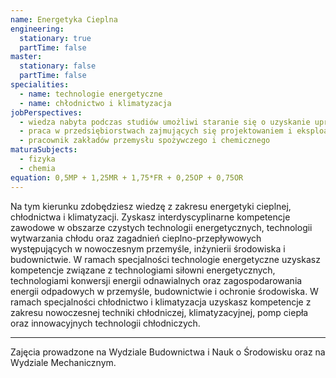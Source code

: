 ```yaml
---
name: Energetyka Cieplna
engineering:
  stationary: true
  partTime: false
master:
  stationary: false 
  partTime: false
specialities:
  - name: technologie energetyczne
  - name: chłodnictwo i klimatyzacja
jobPerspectives:
  - wiedza nabyta podczas studiów umożliwi staranie się o uzyskanie uprawnień budowlanych, instalacyjnych w zakresie sieci, instalacji i urządzeń cieplnych, uzyskanie certyfikatu umożliwiającego realizację prac dotyczących urządzeń chłodniczych, klimatyzacyjnych i pomp ciepła zawierających substancje kontrolowane lub fluorowane gazy cieplarniane oraz uprawnień instalacyjnych w zakresie sieci, instalacji i urządzeń elektrycznych i elektroenergetycznych w podstawowym zakresie
  - praca w przedsiębiorstwach zajmujących się projektowaniem i eksploatacją w obszarze energetyki cieplnej, chłodnictwa, klimatyzacji, pomp ciepła
  - pracownik zakładów przemysłu spożywczego i chemicznego
maturaSubjects:
  - fizyka
  - chemia
equation: 0,5MP + 1,25MR + 1,75*FR + 0,25OP + 0,75OR
---
```


Na tym kierunku zdobędziesz wiedzę z zakresu energetyki cieplnej, chłodnictwa i klimatyzacji. Zyskasz interdyscyplinarne kompetencje zawodowe w obszarze czystych technologii energetycznych, technologii wytwarzania chłodu oraz zagadnień cieplno-przepływowych występujących w nowoczesnym przemyśle, inżynierii środowiska i budownictwie. W ramach specjalności technologie energetyczne uzyskasz kompetencje związane z technologiami siłowni energetycznych, technologiami konwersji energii odnawialnych oraz zagospodarowania energii odpadowych w przemyśle, budownictwie i ochronie środowiska. W ramach specjalności chłodnictwo i klimatyzacja uzyskasz kompetencje z zakresu nowoczesnej techniki chłodniczej, klimatyzacyjnej, pomp ciepła oraz innowacyjnych technologii chłodniczych.

---
Zajęcia prowadzone na Wydziale Budownictwa i Nauk o Środowisku oraz na Wydziale Mechanicznym.